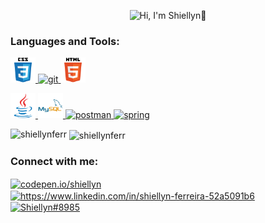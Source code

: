 <p align = "center">
  <img src = "https://github.com/ShiellynFerr/ShiellynFerr/raw/main/assets/
github-header-test.gif " alt = "Hi, I'm Shiellyn👋">
</p>


<h3 align="left">Languages and Tools:</h3>
<p align="left"> <a href="https://www.w3schools.com/css/" target="_blank"> <img src="https://raw.githubusercontent.com/devicons/devicon/master/icons/css3/css3-original-wordmark.svg" alt="css3" width="40" height="40"/> </a> <a href="https://git-scm.com/" target="_blank"> <img src="https://www.vectorlogo.zone/logos/git-scm/git-scm-icon.svg" alt="git" width="40" height="40"/> </a> <a href="https://www.w3.org/html/" target="_blank"> <img src="https://raw.githubusercontent.com/devicons/devicon/master/icons/html5/html5-original-wordmark.svg" alt="html5" width="40" height="40"/> </a> <a href="https://www.java.com" target="_blank"> 
  
  
  <img src="https://raw.githubusercontent.com/devicons/devicon/master/icons/java/java-original.svg" alt="java" width="40" height="40"/> </a> <a href="https://www.mysql.com/" target="_blank"> <img src="https://raw.githubusercontent.com/devicons/devicon/master/icons/mysql/mysql-original-wordmark.svg" alt="mysql" width="40" height="40"/> </a> <a href="https://postman.com" target="_blank"> <img src="https://www.vectorlogo.zone/logos/getpostman/getpostman-icon.svg" alt="postman" width="40" height="40"/> </a> <a href="https://spring.io/" target="_blank"> <img src="https://www.vectorlogo.zone/logos/springio/springio-icon.svg" alt="spring" width="40" height="40"/> </a> </p>

<p><img align="left" src="https://github-readme-stats.vercel.app/api/top-langs?username=shiellynferr&show_icons=true&locale=en&layout=compact" alt="shiellynferr" /></p>

<p>&nbsp;<img align="center" src="https://github-readme-stats.vercel.app/api?username=shiellynferr&show_icons=true&locale=en" alt="shiellynferr" /></p>

<h3 align="left">Connect with me:</h3>
<p align="left">
<a href="https://codepen.io/codepen.io/shiellyn" target="blank"><img align="center" src="https://raw.githubusercontent.com/rahuldkjain/github-profile-readme-generator/master/src/images/icons/Social/codepen.svg" alt="codepen.io/shiellyn" height="30" width="40" /></a>
<a href="https://linkedin.com/in/https://www.linkedin.com/in/shiellyn-ferreira-52a5091b6" target="blank"><img align="center" src="https://raw.githubusercontent.com/rahuldkjain/github-profile-readme-generator/master/src/images/icons/Social/linked-in-alt.svg" alt="https://www.linkedin.com/in/shiellyn-ferreira-52a5091b6" height="30" width="40" /></a>
<a href="https://discord.gg/Shiellyn#8985" target="blank"><img align="center" src="https://raw.githubusercontent.com/rahuldkjain/github-profile-readme-generator/master/src/images/icons/Social/discord.svg" alt="Shiellyn#8985" height="30" width="40" /></a>
</p>
